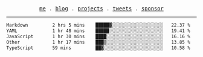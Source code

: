 <p align="center">
  <samp>
    <a href="https://everfu.org">me</a> .
    <a href="https://everfu.org/blog">blog</a> .
    <a href="https://everfu.org/github">projects</a> .
    <a href="https://twitter.com/everfu8">tweets</a> .
    <a href="https://everfu.org/sponsor">sponsor</a>
  </samp>
</p>

---

<!--START_SECTION:waka-->

```txt
Markdown         2 hrs 5 mins    █████▓░░░░░░░░░░░░░░░░░░░   22.37 %
YAML             1 hr 48 mins    █████░░░░░░░░░░░░░░░░░░░░   19.41 %
JavaScript       1 hr 30 mins    ████░░░░░░░░░░░░░░░░░░░░░   16.16 %
Other            1 hr 17 mins    ███▒░░░░░░░░░░░░░░░░░░░░░   13.85 %
TypeScript       59 mins         ██▓░░░░░░░░░░░░░░░░░░░░░░   10.58 %
```

<!--END_SECTION:waka-->
